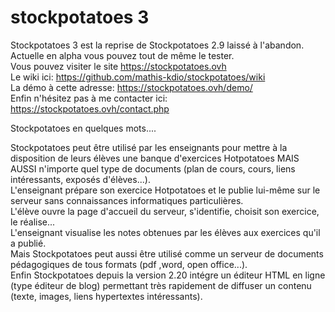# stockpotatoes 3

Stockpotatoes 3 est la reprise de Stockpotatoes 2.9 laissé à l'abandon.  
Actuelle en alpha vous pouvez tout de même le tester.  
Vous pouvez visiter le site https://stockpotatoes.ovh  
Le wiki ici: https://github.com/mathis-kdio/stockpotatoes/wiki  
La démo à cette adresse: https://stockpotatoes.ovh/demo/  
Enfin n'hésitez pas à me contacter ici: https://stockpotatoes.ovh/contact.php  

Stockpotatoes en quelques mots....

Stockpotatoes peut être utilisé par les enseignants pour mettre à la disposition de leurs élèves une banque d'exercices Hotpotatoes MAIS AUSSI n'importe quel type de documents (plan de cours, cours, liens intéressants, exposés d'élèves...).  
L'enseignant prépare son exercice Hotpotatoes et le publie lui-même sur le serveur sans connaissances informatiques particulières.  
L'élève ouvre la page d'accueil du serveur, s'identifie, choisit son exercice, le réalise...  
L'enseignant visualise les notes obtenues par les élèves aux exercices qu'il a publié.  
Mais Stockpotatoes peut aussi être utilisé comme un serveur de documents pédagogiques de tous formats (pdf ,word, open office...).  
Enfin Stockpotatoes depuis la version 2.20 intégre un éditeur HTML en ligne (type éditeur de blog) permettant très rapidement de diffuser un contenu (texte, images, liens hypertextes intéressants).  
